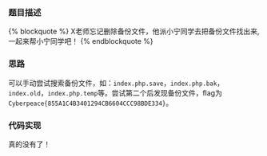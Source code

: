 ### 题目描述
{% blockquote %}
X老师忘记删除备份文件，他派小宁同学去把备份文件找出来,一起来帮小宁同学吧！
{% endblockquote %}
<!-- more -->
### 思路
可以手动尝试搜索备份文件，如：`index.php.save`，`index.php.bak`，`index.old`，`index.php.temp`等。尝试第二个后发现备份文件，flag为`Cyberpeace{855A1C4B3401294CB6604CCC98BDE334}`。

### 代码实现
真的没有了！
